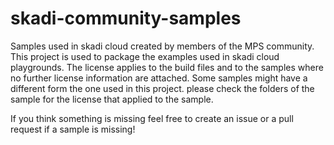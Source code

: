 # skadi-community-samples
Samples used in skadi cloud created by members of the MPS community. This project is used to package the examples used in skadi cloud playgrounds. 
The license applies to the build files and to the samples where no further license information are attached. Some samples might have a different 
form the one used in this project. please check the folders of the sample for the license that applied to the sample. 

If you think something is missing feel free to create an issue or a pull request if a sample is missing!
